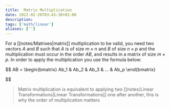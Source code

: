 ```yaml
---
title:  Matrix Multiplication
date: 2022-02-26T03:43:30+01:00
description: 
tags: ['math/linear']
aliases: ['']
---
```

For a [[notes/Matrixes|matrix]] multiplication to be valid, you need two vectors $A$ and $B$ such that $A$ is of size $m \times n$ and $B$ of size $n \times p$ and the multiplication must occur in the order $AB$, and results in a matrix of size $m \times p$. In order to apply the multiplication you use the formula below:

$$
AB = \begin{bmatrix}
Ab_1 & Ab_2 & Ab_3 & ... & Ab_p
\end{bmatrix}

$$

> Matrix multiplication is equivalent to applying two [[notes/Linear Transformations|Linear Transformations]] one after another, this is why the order of multiplication matters
